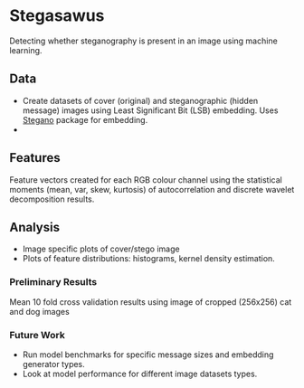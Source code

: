 # Stegasawus
Detecting whether steganography is present in an image using machine learning.

## Data
- Create datasets of cover (original) and steganographic (hidden message) images using Least Significant Bit (LSB) embedding. Uses [Stegano][stegano] package for embedding.
-

## Features
Feature vectors created for each RGB colour channel using the statistical moments (mean, var, skew, kurtosis) of autocorrelation and discrete wavelet decomposition results.

## Analysis
- Image specific plots of cover/stego image
- Plots of feature distributions: histograms, kernel density estimation.

### Preliminary Results
Mean 10 fold cross validation results using image of cropped (256x256) cat and dog images

### Future Work
- Run model benchmarks for specific message sizes and embedding generator types.
- Look at model performance for different image datasets types.

[stegano]: https://www.mozilla.org

